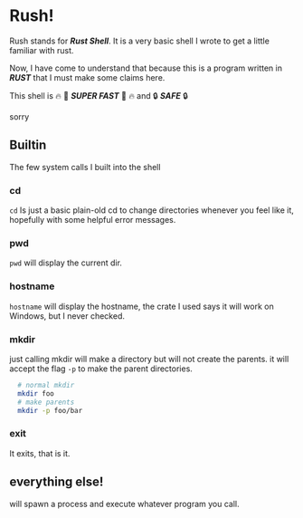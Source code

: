 # Rush!

Rush stands for ***Rust Shell***.
It is a very basic shell I wrote to get a little familiar with rust.  

Now, I have come to understand that because this is a program written in ***RUST*** that I must make some claims here.

This shell is :fire: :rocket: ***SUPER FAST*** :rocket: :fire: and :lock: ***SAFE*** :lock:

sorry

## Builtin

The few system calls I built into the shell

### cd

`cd` Is just a basic plain-old cd to change directories whenever you feel like it, hopefully with some helpful error messages. 

### pwd

`pwd` will display the current dir.

### hostname

`hostname` will display the hostname, the crate I used says it will work on Windows, but I never checked.

### mkdir

just calling mkdir will make a directory but will not create the parents.
it will accept the flag `-p` to make the parent directories.

``` bash
  # normal mkdir
  mkdir foo
  # make parents
  mkdir -p foo/bar
```
### exit

It exits, that is it.

## everything else!

will spawn a process and execute whatever program you call.
